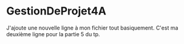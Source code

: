 # GestionDeProjet4A
J'ajoute une nouvelle ligne à mon fichier tout basiquement.
C'est ma deuxième ligne pour la partie 5 du tp.
